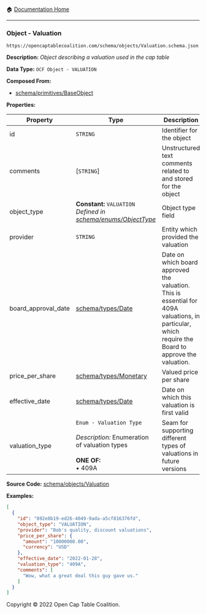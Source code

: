 :house: [Documentation Home](/README.md)

---

### Object - Valuation

`https://opencaptablecoalition.com/schema/objects/Valuation.schema.json`

**Description:** _Object describing a valuation used in the cap table_

**Data Type:** `OCF Object - VALUATION`

**Composed From:**

- [schema/primitives/BaseObject](/docs/schema/primitives/BaseObject.md)

**Properties:**

| Property            | Type                                                                                                                 | Description                                                                                                                                         | Required   |
| ------------------- | -------------------------------------------------------------------------------------------------------------------- | --------------------------------------------------------------------------------------------------------------------------------------------------- | ---------- |
| id                  | `STRING`                                                                                                             | Identifier for the object                                                                                                                           | `REQUIRED` |
| comments            | [`STRING`]                                                                                                           | Unstructured text comments related to and stored for the object                                                                                     | -          |
| object_type         | **Constant:** `VALUATION`</br>_Defined in [schema/enums/ObjectType](/docs/schema/enums/ObjectType.md)_               | Object type field                                                                                                                                   | `REQUIRED` |
| provider            | `STRING`                                                                                                             | Entity which provided the valuation                                                                                                                 | -          |
| board_approval_date | [schema/types/Date](/docs/schema/types/Date.md)                                                                      | Date on which board approved the valuation. This is essential for 409A valuations, in particular, which require the Board to approve the valuation. | -          |
| price_per_share     | [schema/types/Monetary](/docs/schema/types/Monetary.md)                                                              | Valued price per share                                                                                                                              | `REQUIRED` |
| effective_date      | [schema/types/Date](/docs/schema/types/Date.md)                                                                      | Date on which this valuation is first valid                                                                                                         | `REQUIRED` |
| valuation_type      | `Enum - Valuation Type`</br></br>_Description:_ Enumeration of valuation types</br></br>**ONE OF:** </br>&bull; 409A | Seam for supporting different types of valuations in future versions                                                                                | `REQUIRED` |

**Source Code:** [schema/objects/Valuation](/schema/objects/Valuation.schema.json)

**Examples:**

```json
[
  {
    "id": "892e8b19-ed26-4049-9ada-a5cf816376fd",
    "object_type": "VALUATION",
    "provider": "Bob's quality, discount valuations",
    "price_per_share": {
      "amount": "10000000.00",
      "currency": "USD"
    },
    "effective_date": "2022-01-28",
    "valuation_type": "409A",
    "comments": [
      "Wow, what a great deal this guy gave us."
    ]
  }
]
```

Copyright © 2022 Open Cap Table Coalition.
